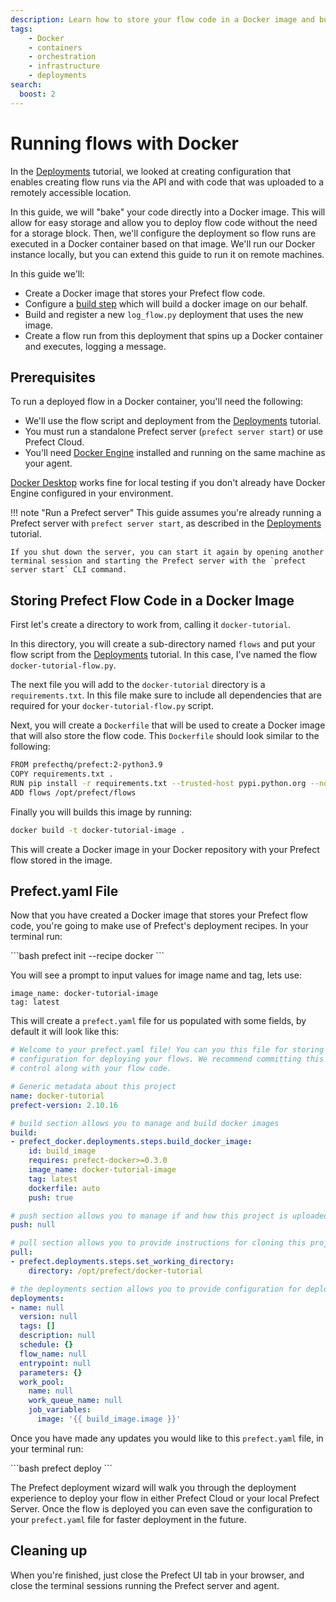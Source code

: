 ```yaml
---
description: Learn how to store your flow code in a Docker image and build Prefect deployments that create flow runs in Docker containers.
tags:
    - Docker
    - containers
    - orchestration
    - infrastructure
    - deployments
search:
  boost: 2
---
```


# Running flows with Docker

In the [Deployments](/tutorial/deployments/) tutorial, we looked at creating configuration that enables creating flow runs via the API and with code that was uploaded to a remotely accessible location.  

In this guide, we will "bake" your code directly into a Docker image. This will allow for easy storage and allow you to deploy flow code without the need for a storage block. Then, we'll configure the deployment so flow runs are executed in a Docker container based on that image. We'll run our Docker instance locally, but you can extend this guide to run it on remote machines.


In this guide we'll:

- Create a Docker image that stores your Prefect flow code.
- Configure a [build step](/concepts/deployments#build) which will build a docker image on our behalf.
- Build and register a new `log_flow.py` deployment that uses the new image.
- Create a flow run from this deployment that spins up a Docker container and executes, logging a message.

## Prerequisites

To run a deployed flow in a Docker container, you'll need the following:

- We'll use the flow script and deployment from the [Deployments](/tutorial/deployments/) tutorial. 
- You must run a standalone Prefect server (`prefect server start`) or use Prefect Cloud.
- You'll need [Docker Engine](https://docs.docker.com/engine/) installed and running on the same machine as your agent.

[Docker Desktop](https://www.docker.com/products/docker-desktop) works fine for local testing if you don't already have Docker Engine configured in your environment.

!!! note "Run a Prefect server"
    This guide assumes you're already running a Prefect server with `prefect server start`, as described in the [Deployments](/tutorial/deployments/) tutorial.
    
    If you shut down the server, you can start it again by opening another terminal session and starting the Prefect server with the `prefect server start` CLI command.

## Storing Prefect Flow Code in a Docker Image 

First let's create a directory to work from, calling it `docker-tutorial`.

In this directory, you will create a sub-directory named `flows` and put your flow script from the [Deployments](/tutorial/deployments/) tutorial. In this case, I've named the flow `docker-tutorial-flow.py`.

The next file you will add to the `docker-tutorial` directory is a `requirements.txt`.  In this file make sure to include all dependencies that are required for your `docker-tutorial-flow.py` script.  

Next, you will create a `Dockerfile` that will be used to create a Docker image that will also store the flow code.  This `Dockerfile` should look similar to the following:  

```bash
FROM prefecthq/prefect:2-python3.9
COPY requirements.txt .
RUN pip install -r requirements.txt --trusted-host pypi.python.org --no-cache-dir
ADD flows /opt/prefect/flows
```

Finally you will builds this image by running: 

```bash
docker build -t docker-tutorial-image .
```

This will create a Docker image in your Docker repository with your Prefect flow stored in the image.  

## Prefect.yaml File

Now that you have created a Docker image that stores your Prefect flow code, you're going to make use of Prefect's deployment recipes. In your terminal run:

<div class="terminal">
```bash
prefect init --recipe docker
```
</div>

You will see a prompt to input values for image name and tag, lets use:
```
image_name: docker-tutorial-image
tag: latest
```

This will create a `prefect.yaml` file for us populated with some fields, by default it will look like this:

```yaml
# Welcome to your prefect.yaml file! You can you this file for storing and managing
# configuration for deploying your flows. We recommend committing this file to source
# control along with your flow code.

# Generic metadata about this project
name: docker-tutorial
prefect-version: 2.10.16

# build section allows you to manage and build docker images
build:
- prefect_docker.deployments.steps.build_docker_image:
    id: build_image
    requires: prefect-docker>=0.3.0
    image_name: docker-tutorial-image
    tag: latest
    dockerfile: auto
    push: true

# push section allows you to manage if and how this project is uploaded to remote locations
push: null

# pull section allows you to provide instructions for cloning this project in remote locations
pull:
- prefect.deployments.steps.set_working_directory:
    directory: /opt/prefect/docker-tutorial

# the deployments section allows you to provide configuration for deploying flows
deployments:
- name: null
  version: null
  tags: []
  description: null
  schedule: {}
  flow_name: null
  entrypoint: null
  parameters: {}
  work_pool:
    name: null
    work_queue_name: null
    job_variables:
      image: '{{ build_image.image }}'
```

Once you have made any updates you would like to this `prefect.yaml` file, in your terminal run: 

<div class="terminal">
```bash
prefect deploy
```
</div>

The Prefect deployment wizard will walk you through the deployment experience to deploy your flow in either Prefect Cloud or your local Prefect Server.  Once the flow is deployed you can even save the configuration to your `prefect.yaml` file for faster deployment in the future.
## Cleaning up

When you're finished, just close the Prefect UI tab in your browser, and close the terminal sessions running the Prefect server and agent.
